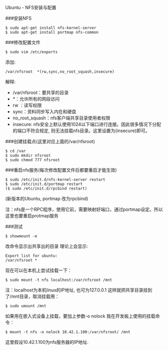 Ubuntu - NFS安装与配置

###安装NFS

	$ sudo apt-get install nfs-kernel-server
	$ sudo apt-get install portmap nfs-common

###修改配置文件

	$ sudo vim /etc/exports

添加:
	
	/var/nfsroot  *(rw,sync,no_root_squash,insecure)

解释:   

* /var/nfsroot：要共享的目录
* \*：允许所有的网段访问
* rw ：读写权限
* sync：资料同步写入内在和硬盘
* no\_root\_squash：nfs客户端共享目录使用者权限
* insecure: nfs安全上默认使用1024以下端口进行连接。因此很多情况下分配的端口不符合规定, 则无法挂载nfs目录。这里设置为(insecure)即可。

###创建挂载点(这里对应上面的/var/nfsroot)

	$ cd /var
	$ sudo mkdir nfsroot
	$ sudo chmod 777 nfsroot

###重启nfs服务(每次修改配置文件后都要重启才能生效)

	$ sudo /etc/init.d/nfs-kernel-server restart
	$ sudo /etc/init.d/portmap restart
	($ sudo /etc/init.d/rpcbind restart)

(新版本的Ubuntu, portmap 改为rpcbind)

注：nfs是一个RPC程序，使用它前，需要映射好端口，通过portmap设定。所以这里也要重启protmap服务

###测试

	$ showmount -e

改命令显示出共享出的目录
理论上会显示:

	Export list for ubuntu:
	/var/nfsroot *


现在可以在本机上尝试挂载一下：

	$ sudo mount -t nfs localhost:/var/nfsroot /mnt

注：localhost为本机linux的IP地址, 也可为127.0.0.1
这样就把共享目录挂到了/mnt目录，取消挂载用：

	$ sudo umount /mnt

如果用在嵌入式设备上挂载，要加上参数-o nolock
我在开发板上使用的挂载命令：
	
	$ mount -t nfs -o nolock 10.42.1.100:/var/nfsroot/ /mnt
这里假设10.42.1.100为nfs服务器的IP地址.